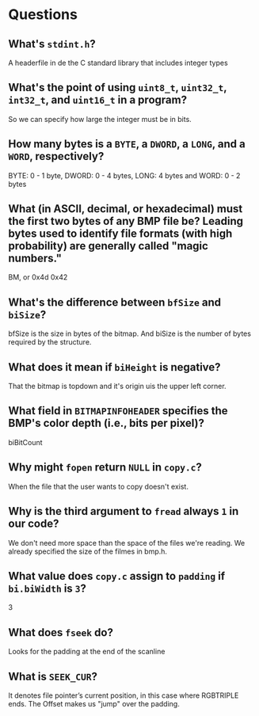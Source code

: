 # Questions

## What's `stdint.h`?

A headerfile in de the C standard library that includes integer types

## What's the point of using `uint8_t`, `uint32_t`, `int32_t`, and `uint16_t` in a program?

So we can specify how large the integer must be in bits. 

## How many bytes is a `BYTE`, a `DWORD`, a `LONG`, and a `WORD`, respectively?

BYTE: 0 - 1 byte, DWORD: 0 - 4 bytes, LONG: 4 bytes and WORD: 0 - 2 bytes

## What (in ASCII, decimal, or hexadecimal) must the first two bytes of any BMP file be? Leading bytes used to identify file formats (with high probability) are generally called "magic numbers."

BM, or 0x4d 0x42

## What's the difference between `bfSize` and `biSize`?

bfSize is the size in bytes of the bitmap. And biSize is the number of bytes required by the structure.

## What does it mean if `biHeight` is negative?

That the bitmap is topdown and it's origin uis the upper left corner.

## What field in `BITMAPINFOHEADER` specifies the BMP's color depth (i.e., bits per pixel)?

biBitCount

## Why might `fopen` return `NULL` in `copy.c`?

When the file that the user wants to copy doesn't exist.

## Why is the third argument to `fread` always `1` in our code?

We don't need more space than the space of the files we're reading. We already specified the size of the filmes in bmp.h.

## What value does `copy.c` assign to `padding` if `bi.biWidth` is `3`?

3

## What does `fseek` do?

Looks for the padding at the end of the scanline

## What is `SEEK_CUR`?

It denotes file pointer’s current position, in this case where RGBTRIPLE ends. The Offset makes us "jump" over the padding.
